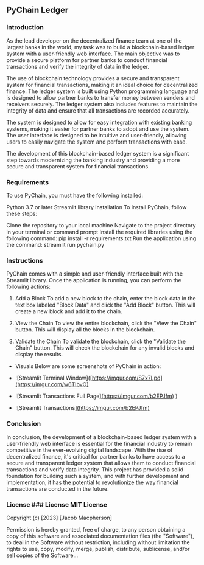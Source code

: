 ## PyChain Ledger
### Introduction

As the lead developer on the decentralized finance team at one of the largest banks in the world, my task was to build a blockchain-based ledger system with a user-friendly web interface. The main objective was to provide a secure platform for partner banks to conduct financial transactions and verify the integrity of data in the ledger.

The use of blockchain technology provides a secure and transparent system for financial transactions, making it an ideal choice for decentralized finance. The ledger system is built using Python programming language and is designed to allow partner banks to transfer money between senders and receivers securely. The ledger system also includes features to maintain the integrity of data and ensure that all transactions are recorded accurately.

The system is designed to allow for easy integration with existing banking systems, making it easier for partner banks to adopt and use the system. The user interface is designed to be intuitive and user-friendly, allowing users to easily navigate the system and perform transactions with ease.

The development of this blockchain-based ledger system is a significant step towards modernizing the banking industry and providing a more secure and transparent system for financial transactions.

### Requirements
To use PyChain, you must have the following installed:

Python 3.7 or later
Streamlit library
Installation
To install PyChain, follow these steps:

Clone the repository to your local machine
Navigate to the project directory in your terminal or command prompt
Install the required libraries using the following command: pip install -r requirements.txt
Run the application using the command: streamlit run pychain.py

### Instructions
PyChain comes with a simple and user-friendly interface built with the Streamlit library. Once the application is running, you can perform the following actions:

1. Add a Block
To add a new block to the chain, enter the block data in the text box labeled "Block Data" and click the "Add Block" button. This will create a new block and add it to the chain.

2. View the Chain
To view the entire blockchain, click the "View the Chain" button. This will display all the blocks in the blockchain.

3. Validate the Chain
To validate the blockchain, click the "Validate the Chain" button. This will check the blockchain for any invalid blocks and display the results.

* Visuals
Below are some screenshots of PyChain in action:

* ![Streamlit Terminal Window]([https://imgur.com/S7x7Lpd](https://imgur.com/w6TIbvO)



* ![Streamlit Transactions Full Page][(https://imgur.com/b2EPJfm)](https://imgur.com/dAgGpIu)
)


* ![Streamlit Transactions][(https://imgur.com/b2EPJfm)](https://imgur.com/yT3rmQx)


### Conclusion
In conclusion, the development of a blockchain-based ledger system with a user-friendly web interface is essential for the financial industry to remain competitive in the ever-evolving digital landscape. With the rise of decentralized finance, it's critical for partner banks to have access to a secure and transparent ledger system that allows them to conduct financial transactions and verify data integrity. This project has provided a solid foundation for building such a system, and with further development and implementation, it has the potential to revolutionize the way financial transactions are conducted in the future.

### License ### License MIT License

Copyright (c) [2023] [Jacob Macpherson]

Permission is hereby granted, free of charge, to any person obtaining a copy of this software and associated documentation files (the "Software"), to deal in the Software without restriction, including without limitation the rights to use, copy, modify, merge, publish, distribute, sublicense, and/or sell copies of the Software...



